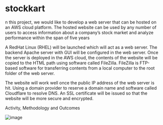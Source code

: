 # stockkart

n this project, we would like to develop a web server that can be hosted on an AWS cloud 
platform. The hosted website can be used by any number of users to access information about a 
company’s stock market and analyze performance within the span of five years

A RedHat Linux (RHEL) will be launched which will act as a web server. The backend Apache 
server with GUI will be configured in the web server. Once the server is deployed in the AWS 
cloud, the contents of the website will be copied to the HTML path using software called FileZilla. 
FileZilla is FTP-based software for transferring contents from a local computer to the root folder 
of the web server.

The website will work well once the public IP address of the web server is hit. Using a domain 
provider to reserve a domain name and software called Cloudflare to resolve DNS. An SSL 
certificate will be issued so that the website will be more secure and encrypted.


Activity, Methodology and Outcomes

![image](https://user-images.githubusercontent.com/119822945/207695203-fb234ca1-402e-4280-8842-7b774ab3936d.png)
  
